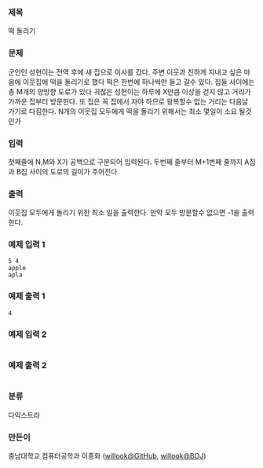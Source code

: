 ### 제목
떡 돌리기

### 문제
<p>군인인 성현이는 전역 후에 새 집으로 이사를 갔다.
주변 이웃과 친하게 지내고 싶은 마음에 이웃집에 떡을 돌리기로 했다
떡은 한번에 하나씩만 들고 갈수 있다. 집들 사이에는 총 M개의 양방향 도로가 있다
귀찮은 성현이는 하루에 X만큼 이상을 걷지 않고 거리가 가까운 집부터 방문한다.
또 집은 꼭 집에서 자야 하므로 왕복할수 없는 거리는 다음날 가기로 다짐한다.
N개의 이웃집 모두에게 떡을 돌리기 위해서는 최소 몇일이 소요 될것인가</p>


### 입력
<p>첫째줄에 N,M와 X가 공백으로 구분되어 입력된다.
두번째 줄부터 M+1번째 줄까지 A집과 B집 사이의 도로의 길이가 주어진다.</p>

### 출력
<p>이웃집 모두에게 돌리기 위한 최소 일을 출력한다.
만약 모두 방문할수 없으면 -1을 출력한다.</p>

### 예제 입력 1
```
5 4
apple
apla
```

### 예제 출력 1
```
4
```

### 예제 입력 2
```

```

### 예제 출력 2
```

```

### 분류
다익스트라

### 만든이
충남대학교 컴퓨터공학과 이종화 ([willook@GitHub](https://github.com/willook), [willook@BOJ](https://www.acmicpc.net/user/willook))
